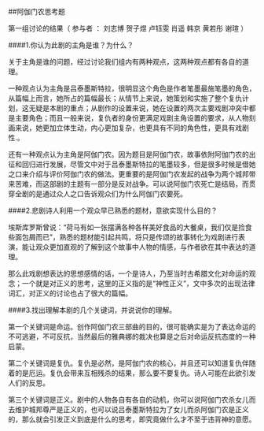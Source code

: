 ##阿伽门农思考题

第一组讨论的结果（ 参与者 ： 刘志博 贺子煜 卢钰雯 肖遥 韩京 黄若彤 谢瑄  ）

####1.你认为此剧的主角是谁？为什么？

关于主角是谁的问题，经过讨论我们组内有两种观点，这两种观点都有各自的道理。

一种观点认为主角是吕泰墨斯特拉，很明显这个角色是作者笔墨最施笔墨的角色，从篇幅上而言，她所占的篇幅最长；从情节上来说，她策划和实施了整个复仇计划，这无疑是本剧的重点；从剧作的设置来说，她在设置的两次主要戏剧冲突中都是主要角色；而且一般来说，复仇者的身份更满足戏剧主角设置的要求，从人物刻画来说，她更加立体生动，内心更加复杂，也更具有不同的角色性，更具有戏剧性.。

还有一种观点认为主角是阿伽门农。因为题目是阿伽门农，故事依附阿伽门农的出征和回归进行发展，尽管文中对于吕泰墨斯特拉的笔墨较多，但是很多时候是借她之口来介绍与评价阿伽门农的做法。更重要的是阿伽门农发起的战争为两个城邦带来苦难，而这部剧的主题有一部分是反对战争。可以说阿伽门农死亡是结局，而贯穿全剧的是通过众人之口告诉观众们为什么阿伽门农要死。

####2.悲剧诗人利用一个观众早已熟悉的题材，意欲实现什么目的？

埃斯库罗斯曾说：“荷马有如一张摆满各种各样美好食品的大餐桌，我们仅是捡食些面包屑而已”，熟悉的题材能引起共鸣，将只是传颂的故事转化为戏剧进行表演，能让观众更加直观的了解到这个故事中人物的情感，与作者欲在其中表达的道理。

那么此戏剧想表达的思想感情的话，一个是诗人，乃至当时古希腊文化对命运的观念；一个就是对正义的思考，这里的正义指的是“神性正义”，文中多次的出现法律词汇，对正义的讨论也占了很大的篇幅。

####3.找出理解本剧的几个关键词，并说说你的理解。

第一个关键词是命运。创作阿伽门农三部曲的目的，很可能确实是为了表达命运的不可逃避，不可反抗，当然最后的雅典娜的裁决也算是之后对命运反抗态度的一种启蒙。

第二个关键词是复仇。复仇是必然，是阿伽门农的核心，并且还可以知道复仇伴随着的是厄运。复仇会带来互相残杀的结果，那么要不要复仇。诗人可能在此欲引发人们的反思。

第三个关键词是正义。剧中的人物各自有各自的动机，你可以说阿伽门农杀女儿而去维护城邦尊严是正义的，也可以说吕泰墨斯特拉为了女儿而杀阿伽门农是正义的，那么就会引发正义到底是什么的思考，即究竟做什么才不至于违背神的意愿。